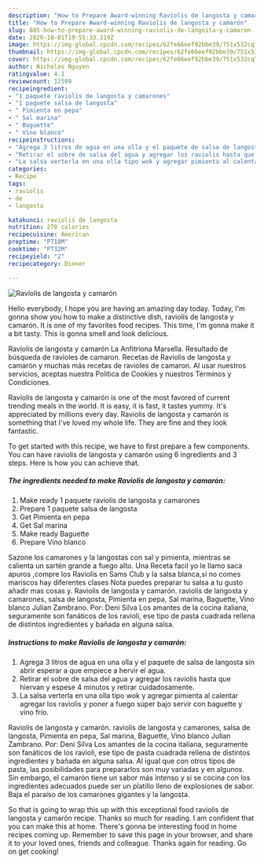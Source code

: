 ```yaml
---
description: "How to Prepare Award-winning Raviolis de langosta y camarón"
title: "How to Prepare Award-winning Raviolis de langosta y camarón"
slug: 885-how-to-prepare-award-winning-raviolis-de-langosta-y-camaron
date: 2020-10-01T19:55:33.319Z
image: https://img-global.cpcdn.com/recipes/62fe66eef92bbe39/751x532cq70/raviolis-de-langosta-y-camaron-foto-principal.jpg
thumbnail: https://img-global.cpcdn.com/recipes/62fe66eef92bbe39/751x532cq70/raviolis-de-langosta-y-camaron-foto-principal.jpg
cover: https://img-global.cpcdn.com/recipes/62fe66eef92bbe39/751x532cq70/raviolis-de-langosta-y-camaron-foto-principal.jpg
author: Nicholas Nguyen
ratingvalue: 4.1
reviewcount: 12599
recipeingredient:
- "1 paquete raviolis de langosta y camarones"
- "1 paquete salsa de langosta"
- " Pimienta en pepa"
- " Sal marina"
- " Baguette"
- " Vino blanco"
recipeinstructions:
- "Agrega 3 litros de agua en una olla y el paquete de salsa de langosta sin abrir esperar a que empiece a hervir el agua."
- "Retirar el sobre de salsa del agua y agregar los raviolis hasta que hiervan y espese 4 minutos y retirar cuidadosamente."
- "La salsa verterla en una olla tipo wok y agregar pimienta al calentar agregar los raviolis y poner a fuego súper bajo servir con baguette y vino frío."
categories:
- Recipe
tags:
- raviolis
- de
- langosta

katakunci: raviolis de langosta 
nutrition: 270 calories
recipecuisine: American
preptime: "PT18M"
cooktime: "PT32M"
recipeyield: "2"
recipecategory: Dinner

---
```



![Raviolis de langosta y camarón](https://img-global.cpcdn.com/recipes/62fe66eef92bbe39/751x532cq70/raviolis-de-langosta-y-camaron-foto-principal.jpg)

Hello everybody, I hope you are having an amazing day today. Today, I'm gonna show you how to make a distinctive dish, raviolis de langosta y camarón. It is one of my favorites food recipes. This time, I'm gonna make it a bit tasty. This is gonna smell and look delicious.

Raviolis de langosta y camarón La Anfitriona Marsella. Resultado de búsqueda de ravioles de camaron. Recetas de Raviolis de langosta y camarón y muchas más recetas de ravioles de camaron. Al usar nuestros servicios, aceptas nuestra Política de Cookies y nuestros Términos y Condiciones.

Raviolis de langosta y camarón is one of the most favored of current trending meals in the world. It is easy, it is fast, it tastes yummy. It's appreciated by millions every day. Raviolis de langosta y camarón is something that I've loved my whole life. They are fine and they look fantastic.


To get started with this recipe, we have to first prepare a few components. You can have raviolis de langosta y camarón using 6 ingredients and 3 steps. Here is how you can achieve that.

<!--inarticleads1-->

##### The ingredients needed to make Raviolis de langosta y camarón:

1. Make ready 1 paquete raviolis de langosta y camarones
1. Prepare 1 paquete salsa de langosta
1. Get  Pimienta en pepa
1. Get  Sal marina
1. Make ready  Baguette
1. Prepare  Vino blanco


Sazone los camarones y la langostas con sal y pimienta, mientras se calienta un sartén grande a fuego alto. Una Receta facil yo le llamo saca apuros ,compre los Raviolis en Sams Club y la salsa blanca,si no comes mariscos hay diferentes clases Nota puedes preparar tu salsa a tu gusto añadir mas cosas y. Raviolis de langosta y camarón. raviolis de langosta y camarones, salsa de langosta, Pimienta en pepa, Sal marina, Baguette, Vino blanco Julian Zambrano. Por: Deni Silva Los amantes de la cocina italiana, seguramente son fanáticos de los ravioli, ese tipo de pasta cuadrada rellena de distintos ingredientes y bañada en alguna salsa. 

<!--inarticleads2-->

##### Instructions to make Raviolis de langosta y camarón:

1. Agrega 3 litros de agua en una olla y el paquete de salsa de langosta sin abrir esperar a que empiece a hervir el agua.
1. Retirar el sobre de salsa del agua y agregar los raviolis hasta que hiervan y espese 4 minutos y retirar cuidadosamente.
1. La salsa verterla en una olla tipo wok y agregar pimienta al calentar agregar los raviolis y poner a fuego súper bajo servir con baguette y vino frío.


Raviolis de langosta y camarón. raviolis de langosta y camarones, salsa de langosta, Pimienta en pepa, Sal marina, Baguette, Vino blanco Julian Zambrano. Por: Deni Silva Los amantes de la cocina italiana, seguramente son fanáticos de los ravioli, ese tipo de pasta cuadrada rellena de distintos ingredientes y bañada en alguna salsa. Al igual que con otros tipos de pasta, las posibilidades para prepararlos son muy variadas y en algunos. Sin embargo, el camarón tiene un sabor más intenso y si se cocina con los ingredientes adecuados puede ser un platillo lleno de explosiones de sabor. Baja el paraíso de los camarones gigantes y la langosta. 

So that is going to wrap this up with this exceptional food raviolis de langosta y camarón recipe. Thanks so much for reading. I am confident that you can make this at home. There's gonna be interesting food in home recipes coming up. Remember to save this page in your browser, and share it to your loved ones, friends and colleague. Thanks again for reading. Go on get cooking!
